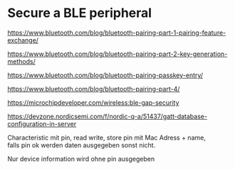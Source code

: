 # Secure a BLE peripheral

https://www.bluetooth.com/blog/bluetooth-pairing-part-1-pairing-feature-exchange/

https://www.bluetooth.com/blog/bluetooth-pairing-part-2-key-generation-methods/

https://www.bluetooth.com/blog/bluetooth-pairing-passkey-entry/

https://www.bluetooth.com/blog/bluetooth-pairing-part-4/

https://microchipdeveloper.com/wireless:ble-gap-security

https://devzone.nordicsemi.com/f/nordic-q-a/51437/gatt-database-configuration-in-server

Characteristic mit pin, read write, store pin mit Mac Adress + name,  
falls pin ok werden daten ausgegeben sonst nicht. 

Nur device information  wird ohne pin ausgegeben
